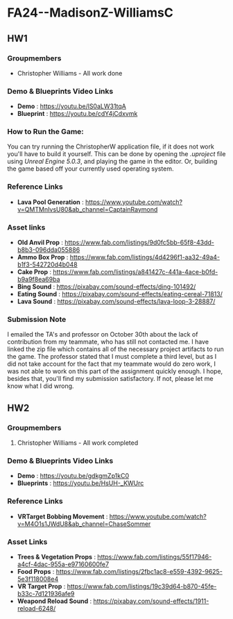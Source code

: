 # FA24--MadisonZ-WilliamsC

## HW1

### Groupmembers
* Christopher Williams - All work done

### Demo & Blueprints Video Links
* **Demo** : https://youtu.be/lS0aLW31tqA
* **Blueprint** : https://youtu.be/cdY4jCdxvmk

### How to Run the Game: 
You can try running the ChristopherW application file, if it does not work you'll have to build it yourself. This can be done by opening the _.uproject_ file using _Unreal Engine 5.0.3_, and playing the game in the editor. Or, building the game based off your currently used operating system.

### Reference Links
* **Lava Pool Generation** : https://www.youtube.com/watch?v=QMTMnIvsU80&ab_channel=CaptainRaymond

### Asset links
* **Old Anvil Prop** : https://www.fab.com/listings/9d0fc5bb-65f8-43dd-b8b3-096dda055886
* **Ammo Box Prop** : https://www.fab.com/listings/4d4296f1-aa32-49a4-b1f3-542720d4b048
* **Cake Prop** : https://www.fab.com/listings/a841427c-441a-4ace-b0fd-b9a9f8ea69ba
* **Bing Sound** : https://pixabay.com/sound-effects/ding-101492/
* **Eating Sound** : https://pixabay.com/sound-effects/eating-cereal-71813/
* **Lava Sound** : https://pixabay.com/sound-effects/lava-loop-3-28887/

### Submission Note
I emailed the TA's and professor on October 30th about the lack of contribution from my teammate, who has still not contacted me. I have linked the zip file which contains all of the necessary project artifacts to run the game. The professor stated that I must complete a third level, but as I did not take account for the fact that my teammate would do zero work, I was not able to work on this part of the assignment quickly enough. I hope, besides that, you'll find my submission satisfactory. If not, please let me know what I did wrong.

## HW2

### Groupmembers
1. Christopher Williams - All work completed

### Demo & Blueprints Video Links
* **Demo** : https://youtu.be/gdkgmZp1kC0
* **Blueprints** : https://youtu.be/HsUH-_KWUrc

### Reference Links
* **VRTarget Bobbing Movement** : https://www.youtube.com/watch?v=M4O1s1JWdU8&ab_channel=ChaseSommer

### Asset Links
* **Trees & Vegetation Props** : https://www.fab.com/listings/55f17946-a4cf-4dac-955a-e97160600fe7
* **Food Props** : https://www.fab.com/listings/2fbc1ac8-e559-4392-9625-5e3f118008e4
* **VR Target Prop** : https://www.fab.com/listings/19c39d64-b870-45fe-b33c-7d121936afe9
* **Weapond Reload Sound** : https://pixabay.com/sound-effects/1911-reload-6248/
